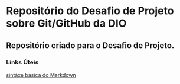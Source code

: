 # Repositório do Desafio de Projeto sobre Git/GitHub da DIO
## Repositório criado para o Desafio de Projeto.
### Links Úteis 
[sintáxe basica do Markdown](https://markdown.net.br)
